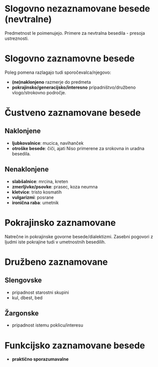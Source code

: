 # Slogovno nezaznamovane besede (nevtralne)
Predmetnost le poimenujejo. Primere za nevtralna besedila - presoja ustreznosti.
# Slogovno zaznamovne besede
Poleg pomena razlagajo tudi sporočevalca/njegovo:
- **(ne)naklonjeno** razmerje do predmeta
- **pokrajinsko/generacijsko/interesno** pripadništvo/družbeno vlogo/strokovno področje.
# Čustveno zaznamovane besede
## Naklonjene
- **ljubkovalnice**: mucica, navihanček
- **otroške besede**: čiči, ajati
Niso primerene za srokovna in uradna besedila.
## Nenaklonjene
- **slabšalnice**: mrcina, kreten
- **zmerljivke/psovke**: prasec, koza neumna
- **kletvice**: tristo kosmatih
- **vulgarizmi**: posrane
- **ironična raba**: umetnik
# Pokrajinsko zaznamovane
Natrečne in pokrajinske govorne besede/dialektizmi.
Zasebni pogovori z ljudmi iste pokrajine tudi v umetnostnih besedilih.
# Družbeno zaznamovane
## Slengovske
- pripadnost starostni skupini
- kul, dbest, bed
## Žargonske
- pripadnost istemu poklicu/interesu
# Funkcijsko zaznamovane besede
- **praktično sporazumavalne**